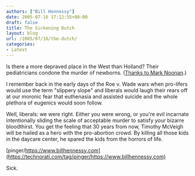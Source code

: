 ```yaml
---
authors: ["Bill Hennessy"]
date: 2005-07-16 17:12:55+00:00
draft: false
title: The Sickening Dutch
layout: blog
url: /2005/07/16/the-dutch/
categories:
- Latest
---
```


Is there a more depraved place in the West than Holland?  Their pediatricians condone the murder of newborns.  ([Thanks to Mark Noonan](https://www.blogsforbush.com/mt/archives/004873.html).)

I remember back in the early days of the Roe v. Wade wars when pro-lifers would use the term "slippery slope" and liberals would laugh their rears off at our moronic fear that euthenasia and assisted suicide and the whole plethora of eugenics would soon follow.

Well, liberals:  we were right.  Either you were wrong, or you're evil incarnate intentionally sliding the scale of acceptable murder to satisfy your bizarre bloodthirst.  You get the feeling that 30 years from now, Timothy McVeigh will be hailed as a hero with the pro-abortion crowd.  By killing all those kids in the daycare center, he spared the kids from the horrors of life.

[pinger/https://www.billhennessy.com](https://technorati.com/tag/pinger/https://www.billhennessy.com)

Sick.  
